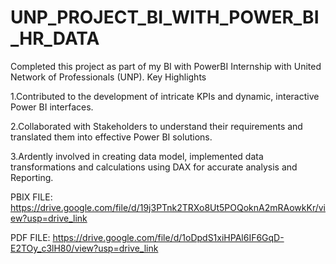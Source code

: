 # UNP_PROJECT_BI_WITH_POWER_BI_HR_DATA
Completed this project as part of my BI with PowerBI Internship with United Network of Professionals (UNP). Key Highlights

1.Contributed to the development of intricate KPIs and dynamic, interactive Power BI interfaces.

2.Collaborated with Stakeholders to understand their requirements and translated them into effective Power BI solutions.

3.Ardently involved in creating data model, implemented data transformations and calculations using DAX for accurate analysis and Reporting.

PBIX FILE: https://drive.google.com/file/d/19j3PTnk2TRXo8Ut5POQoknA2mRAowkKr/view?usp=drive_link

PDF FILE: https://drive.google.com/file/d/1oDpdS1xiHPAl6IF6GqD-E2TOy_c3lH80/view?usp=drive_link
